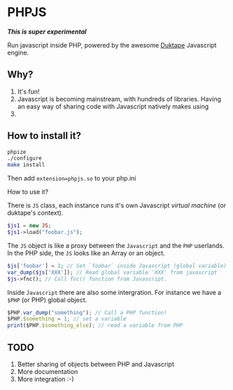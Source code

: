 # PHPJS

***This is super experimental***

Run javascript inside PHP, powered by the awesome [Duktape](http://duktape.org) Javascript engine.

Why?
----

1. It's fun!
2. Javascript is becoming mainstream, with hundreds of libraries. Having an easy way of sharing code with Javascript natively makes using
3. 

How to install it?
------------------

```bash
phpize
./configure
make install
```

Then add `extension=phpjs.so` to your php.ini

How to use it?

There is `JS` class, each instance runs it's own Javascript *virtual machine* (or duktape's context).


```php
$js1 = new JS;
$js1->load("foobar.js");
```

The `JS` object is like a proxy between the `Javascript` and the `PHP` userlands. In the PHP side, the `JS` looks like an Array or an object.

```php
$js['foobar'] = 1; // Set `foobar` inside Javascript (global variable)
var_dump($js['XXX']); // Read global variable 'XXX' from javascript
$js->fnc(); // Call fnc() function from Javascript.
```

Inside `Javascript` there are also some intergration. For instance we have a `$PHP` (or PHP) global object.

```js
$PHP.var_dump("something"); // Call a PHP function!
$PHP.$something = 1; // set a variable
print($PHP.$something_else); // read a variable from PHP
```

TODO
----

1. Better sharing of objects between PHP and Javascript
2. More documentation
3. More integration :-)
